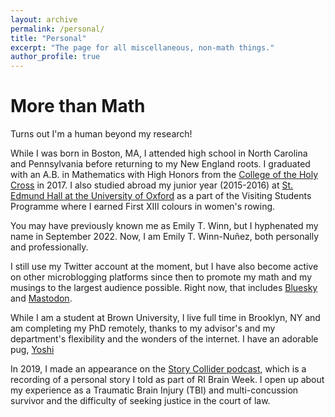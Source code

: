 ```yaml
---
layout: archive
permalink: /personal/
title: "Personal"
excerpt: "The page for all miscellaneous, non-math things."
author_profile: true
---
```

# More than Math

Turns out I'm a human beyond my research! 

While I was born in Boston, MA, I attended high school in North Carolina and Pennsylvania before returning to my New England roots. I graduated with an A.B. in Mathematics with High Honors from the [College of the Holy Cross](https://www.holycross.edu/) in 2017. I also studied abroad my junior year (2015-2016) at [St. Edmund Hall at the University of Oxford](https://www.seh.ox.ac.uk/study/visiting-students) as a part of the Visiting Students Programme where I earned First XIII colours in women's rowing. 

You may have previously known me as Emily T. Winn, but I hyphenated my name in September 2022. Now, I am Emily T. Winn-Nuñez, both personally and professionally.

I still use my Twitter account at the moment, but I have also become active on other microblogging platforms since then to promote my math and my musings to the largest audience possible. Right now, that includes [Bluesky](https://bsky.app/profile/etwn13.bsky.social) and [Mastodon](https://mathstodon.xyz/@etwn). 

While I am a student at Brown University, I live full time in Brooklyn, NY and am completing my PhD remotely, thanks to my advisor's and my department's flexibility and the wonders of the internet. I have an adorable pug, [Yoshi](https://www.instagram.com/yoshi_0shi/)

In 2019, I made an appearance on the [Story Collider podcast](https://www.storycollider.org/stories/2019/12/3/justice-stories-about-righteous-determination), which is a recording of a personal story I told as part of RI Brain Week. I open up about my experience as a Traumatic Brain Injury (TBI) and multi-concussion survivor and the difficulty of seeking justice in the court of law.
